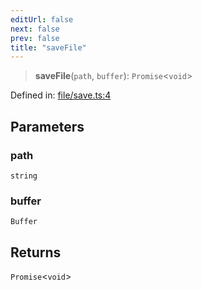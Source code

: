 ```yaml
---
editUrl: false
next: false
prev: false
title: "saveFile"
---
```


> **saveFile**(`path`, `buffer`): `Promise`\<`void`\>

Defined in: [file/save.ts:4](https://github.com/datisthq/dpkit/blob/7a3ebb9422265a09d2e84e0952d10e0101139f80/file/file/save.ts#L4)

## Parameters

### path

`string`

### buffer

`Buffer`

## Returns

`Promise`\<`void`\>
